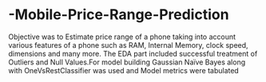 # -Mobile-Price-Range-Prediction
Objective was to Estimate price range of a phone taking into account various features of a phone such as RAM, Internal Memory, clock speed, dimensions and many more. The EDA part included successful treatment of Outliers and Null Values.For model building Gaussian Naïve Bayes along with OneVsRestClassifier was used and Model metrics were tabulated

